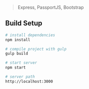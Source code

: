> Express, PassportJS, Bootstrap

## Build Setup

``` bash
# install dependencies
npm install

# compile project with gulp
gulp build

# start server
npm start

# server path
http://localhost:3000

